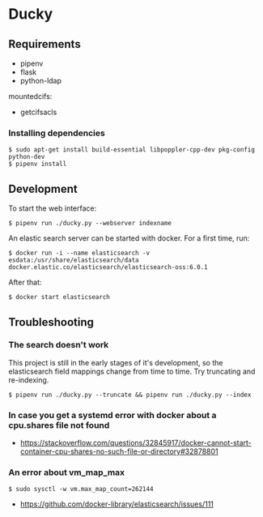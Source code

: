Ducky
=====

Requirements
------------

 * pipenv
 * flask
 * python-ldap

mountedcifs:

 * getcifsacls

### Installing dependencies

    $ sudo apt-get install build-essential libpoppler-cpp-dev pkg-config python-dev
    $ pipenv install

Development
-----------

To start the web interface: 

    $ pipenv run ./ducky.py --webserver indexname

An elastic search server can be started with docker.
For a first time, run:

    $ docker run -i --name elasticsearch -v esdata:/usr/share/elasticsearch/data  docker.elastic.co/elasticsearch/elasticsearch-oss:6.0.1

After that:

    $ docker start elasticsearch

Troubleshooting
---------------

### The search doesn't work 

This project is still in the early stages of it's development, so the elasticsearch field mappings change from time to time. Try truncating and re-indexing.

    $ pipenv run ./ducky.py --truncate && pipenv run ./ducky.py --index

### In case you get a systemd error with docker about a cpu.shares file not found

 * https://stackoverflow.com/questions/32845917/docker-cannot-start-container-cpu-shares-no-such-file-or-directory#32878801

### An error about vm_map_max

    $ sudo sysctl -w vm.max_map_count=262144

 * https://github.com/docker-library/elasticsearch/issues/111
